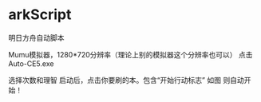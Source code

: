 # arkScript
明日方舟自动脚本

Mumu模拟器，1280*720分辨率（理论上别的模拟器这个分辨率也可以）
点击 Auto-CE5.exe

选择次数和理智 启动后，点击你要刷的本。包含“开始行动标志” 如图
则自动开始！




